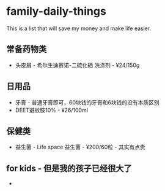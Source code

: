 # family-daily-things
This is a list that will save my money and make life easier.

## 常备药物类 
- 头皮屑 - 希尔生迪赛诺-二硫化硒 洗涤剂 - ¥24/150g

## 日用品
- 牙膏 - 普通牙膏即可，60块钱的牙膏和6块钱的没有本质区别
- DEET避蚊胺10% - ¥26/100ml


## 保健类
- 益生菌 - Life space 益生菌  - ¥200/60粒 - 其实有点贵

## for kids - 但是我的孩子已经很大了
- 
